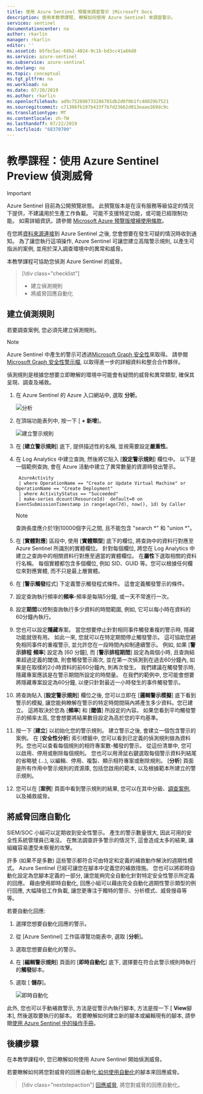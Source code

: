 ```yaml
---
title: 使用 Azure Sentinel 預覽來調查警示 |Microsoft Docs
description: 使用本教學課程, 瞭解如何使用 Azure Sentinel 來調查警示。
services: sentinel
documentationcenter: na
author: rkarlin
manager: rkarlin
editor: ''
ms.assetid: b5fbc5ac-68b2-4024-9c1b-bd3cc41a66d0
ms.service: azure-sentinel
ms.subservice: azure-sentinel
ms.devlang: na
ms.topic: conceptual
ms.tgt_pltfrm: na
ms.workload: na
ms.date: 07/20/2019
ms.author: rkarlin
ms.openlocfilehash: ad9c752898733286701db2d0f0b1fc40029b7521
ms.sourcegitcommit: c71306fb197b433f7b7d23662d013eaae269dc9c
ms.translationtype: MT
ms.contentlocale: zh-TW
ms.lasthandoff: 07/22/2019
ms.locfileid: "68370700"
---
```

# <a name="tutorial-detect-threats-with-azure-sentinel-preview"></a>教學課程：使用 Azure Sentinel Preview 偵測威脅

> [!IMPORTANT]
> Azure Sentinel 目前為公開預覽狀態。
> 此預覽版本是在沒有服務等級協定的情況下提供，不建議用於生產工作負載。 可能不支援特定功能，或可能已經限制功能。 如需詳細資訊，請參閱 [Microsoft Azure 預覽版增補使用條款](https://azure.microsoft.com/support/legal/preview-supplemental-terms/)。

在您將[資料來源連接](quickstart-onboard.md)到 Azure Sentinel 之後, 您會想要在發生可疑的情況時收到通知。 為了讓您執行這項操作, Azure Sentinel 可讓您建立高階警示規則, 以產生可指派的案例, 並用於深入調查環境中的異常和威脅。 

本教學課程可協助您偵測 Azure Sentinel 的威脅。
> [!div class="checklist"]
> * 建立偵測規則
> * 將威脅回應自動化

## <a name="create-detection-rules"></a>建立偵測規則

若要調查案例, 您必須先建立偵測規則。 

> [!NOTE]
> Azure Sentinel 中產生的警示可透過[Microsoft Graph 安全性](https://aka.ms/securitygraphdocs)來取得。 請參閱[Microsoft Graph 安全性警示檔](https://aka.ms/graphsecurityreferencebetadocs), 以取得進一步的詳細資料和整合合作夥伴。

偵測規則是根據您想要立即瞭解的環境中可能會有疑問的威脅和異常類型, 確保其呈現、調查及補救。 

1. 在 Azure Sentinel 的 Azure 入口網站中, 選取 **分析**。

   ![分析](./media/tutorial-detect-threats/alert-rules.png)

2. 在頂端功能表列中, 按一下 [ **+ 新增**]。  

   ![建立警示規則](./media/tutorial-detect-threats/create-alert-rule.png)

3. 在 [**建立警示規則**] 底下, 提供描述性的名稱, 並視需要設定**嚴重性**。 

4. 在 Log Analytics 中建立查詢, 然後將它貼入 [**設定警示規則**] 欄位中。 以下是一個範例查詢, 會在 Azure 活動中建立了異常數量的資源時發出警示。

        AzureActivity
        | where OperationName == "Create or Update Virtual Machine" or OperationName == "Create Deployment"
        | where ActivityStatus == "Succeeded"
        | make-series dcount(ResourceId)  default=0 on EventSubmissionTimestamp in range(ago(7d), now(), 1d) by Caller

   > [!NOTE]
   > 查詢長度應介於1到10000個字元之間, 且不能包含 "search *" 和 "union *"。


5. 在 [**實體對應**] 區段中, 使用 [**實體類型**] 底下的欄位, 將查詢中的資料行對應至 Azure Sentinel 所識別的實體欄位。 針對每個欄位, 將您在 Log Analytics 中建立之查詢中的相關資料行對應至適當的實體欄位。 在**屬性**下選取相關的資料行名稱。 每個實體都包含多個欄位, 例如 SID、GUID 等。您可以根據任何欄位來對應實體, 而不只是最上層實體。

6. 在 [**警示觸發**程式] 下定義警示觸發程式條件。 這會定義觸發警示的條件。 

7. 設定查詢執行頻率的**頻率**-頻率是每隔5分鐘, 或一天不常進行一次。 

8. 設定**期間**以控制查詢執行多少資料的時間範圍, 例如, 它可以每小時在資料的60分鐘內執行。

9. 您也可以設定**隱藏**專案。 當您想要停止針對相同事件觸發重複的警示時, 隱藏功能就很有用。 如此一來, 您就可以在特定期間停止觸發警示。 這可協助您避免相同事件的重複警示, 並允許您在一段時間內抑制連續警示。 例如, 如果 [**警示排程** **頻率**] 設定為 [60 分鐘], 而 [**警示排程期間**] 設定為兩個小時, 且查詢結果超過定義的閾值, 則會觸發警示兩次, 並在第一次偵測到在過去60分鐘內, 如果是在取樣的2小時資料的前60分鐘內, 則再次發生。 我們建議在觸發警示時, 隱藏專案應該是在警示期間所設定的時間量。 在我們的範例中, 您可能會想要將隱藏專案設定為60分鐘, 以便只針對最近一小時發生的事件觸發警示。

8. 將查詢貼入 [**設定警示規則**] 欄位之後, 您可以立即在 [**邏輯警示模擬**] 底下看到警示的模擬, 讓您能夠瞭解在警示的特定時間間隔內將產生多少資料。您已建立。 這將取決於您為 [**頻率**] 和 [**閾值**] 所設定的內容。 如果您看到平均觸發警示的頻率太高, 您會想要將結果數目設定為高於您的平均基準。

9. 按一下 [**建立**] 以初始化您的警示規則。 建立警示之後, 會建立一個包含警示的案例。 在 [**安全性分析**] 索引標籤中, 您可以看到已定義的偵測規則做為資料列。您也可以查看每個規則的相符專案數-觸發的警示。 從這份清單中, 您可以啟用、停用或刪除每個規則。 您也可以用滑鼠右鍵選取每個警示資料列結尾的省略號 (...), 以編輯、停用、複製、顯示相符專案或刪除規則。 [**分析**] 頁面是所有作用中警示規則的資源庫, 包括您啟用的範本, 以及根據範本所建立的警示規則。

1. 您可以在 [**案例**] 頁面中看到警示規則的結果, 您可以在其中分級、[調查案例](tutorial-investigate-cases.md), 以及補救威脅。



## <a name="automate-threat-responses"></a>將威脅回應自動化

SIEM/SOC 小組可以定期收到安全性警示。 產生的警示數量很大, 因此可用的安全性系統管理員已淹沒。 在無法調查許多警示的情況下, 這會造成太多的結果, 讓組織容易遭受未察覺的攻擊。 

許多 (如果不是多數) 這些警示都符合可由特定和定義的補救動作解決的週期性模式。 Azure Sentinel 已經可讓您在腳本中定義您的補救措施。 您也可以將即時自動化設定為您腳本定義的一部分, 讓您能夠完全自動化針對特定安全性警示所定義的回應。 藉由使用即時自動化, 回應小組可以藉由完全自動化週期性警示類型的例行回應, 大幅降低工作負載, 讓您更專注于獨特的警示、分析模式、威脅搜尋等等。

若要自動化回應:

1. 選擇您想要自動化回應的警示。
1. 從 [Azure Sentinel] 工作區導覽功能表中, 選取 [**分析**]。
1. 選取您想要自動化的警示。 
1. 在 [**編輯警示規則**] 頁面的 [**即時自動化**] 底下, 選擇要在符合此警示規則時執行的**觸發**腳本。
1. 選取 [ **儲存**]。

   ![即時自動化](./media/tutorial-detect-threats/rt-configuration.png)


此外, 您也可以手動補救警示, 方法是從警示內執行腳本, 方法是按一下 [ **View**腳本], 然後選取要執行的腳本。 若要瞭解如何建立新的腳本或編輯現有的腳本, 請參閱[使用 Azure Sentinel 中的操作手冊](tutorial-respond-threats-playbook.md)。



## <a name="next-steps"></a>後續步驟
在本教學課程中, 您已瞭解如何使用 Azure Sentinel 開始偵測威脅。 

若要瞭解如何將您對威脅的回應自動化,[如何使用自動化](tutorial-respond-threats-playbook.md)的腳本來回應威脅。
> [!div class="nextstepaction"]
> [回應威脅](tutorial-respond-threats-playbook.md), 將您對威脅的回應自動化。

